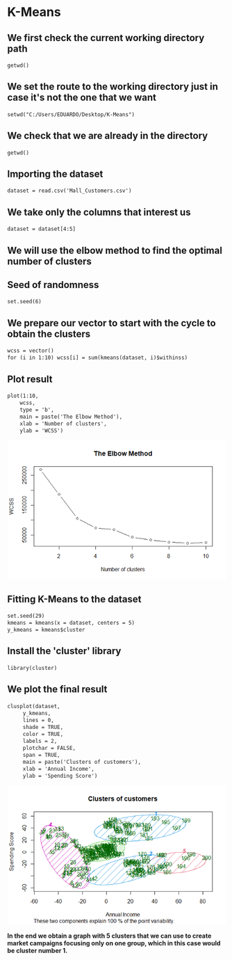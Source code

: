 # K-Means

## We first check the current working directory path
    getwd()

## We set the route to the working directory just in case it's not the one that we want
    setwd("C:/Users/EDUARDO/Desktop/K-Means")

## We check that we are already in the directory
    getwd()

## Importing the dataset
    dataset = read.csv('Mall_Customers.csv')

## We take only the columns that interest us
    dataset = dataset[4:5]

## We will use the elbow method to find the optimal number of clusters

## Seed of randomness
    set.seed(6)

## We prepare our vector to start with the cycle to obtain the clusters
    wcss = vector()
    for (i in 1:10) wcss[i] = sum(kmeans(dataset, i)$withinss)
    
## Plot result
    plot(1:10,
        wcss,
        type = 'b',
        main = paste('The Elbow Method'),
        xlab = 'Number of clusters',
        ylab = 'WCSS')

![](https://github.com/ThunderboltMonkey/DataMining/blob/unit_3/Unit_3/Practices/K-Means/Rplot.png) 

## Fitting K-Means to the dataset
    set.seed(29)
    kmeans = kmeans(x = dataset, centers = 5)
    y_kmeans = kmeans$cluster

## Install the 'cluster' library
    library(cluster)

## We plot the final result
    clusplot(dataset,
         y_kmeans,
         lines = 0,
         shade = TRUE,
         color = TRUE,
         labels = 2,
         plotchar = FALSE,
         span = TRUE,
         main = paste('Clusters of customers'),
         xlab = 'Annual Income',
         ylab = 'Spending Score')

![](https://github.com/ThunderboltMonkey/DataMining/blob/unit_3/Unit_3/Practices/K-Means/Rplot01.png) 

**In the end we obtain a graph with 5 clusters that we can use to create market campaigns focusing only on one group, which in this case would be cluster number 1.**
